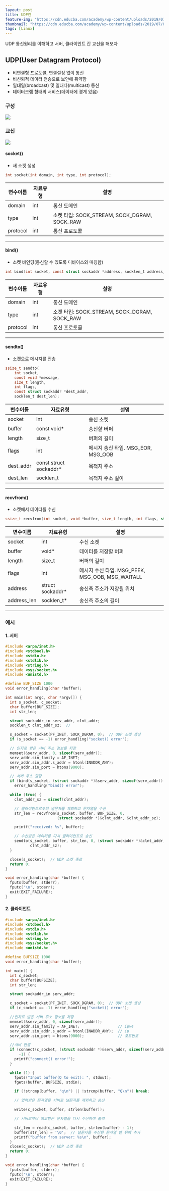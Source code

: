 ```yaml
---
layout: post
title: UDP란
feature-img: "https://cdn.educba.com/academy/wp-content/uploads/2019/07/User-Datagram-Protocol-3.png.webp"
thumbnail: "https://cdn.educba.com/academy/wp-content/uploads/2019/07/User-Datagram-Protocol-3.png.webp"
tags: [Linux]
---
```


UDP 통신원리를 이해하고 서버, 클라이언트 간 교신을 해보자



## UDP(User Datagram Protocol)

* 비연결형 프로토콜, 연결설정 없이 통신
* 비신뢰적 데이터 전송으로 보안에 취약함
* 일대일(broadcast) 및 일대다(multicast) 통신
* 데이터크램 형태의  서비스(데이터에 경계 있음)



### 구성

![](https://static.javatpoint.com/tutorial/computer-network/images/udp-protocol.png)



### 교신

![](https://media.geeksforgeeks.org/wp-content/uploads/UDP.png)

#### socket()
* 새 소켓 생성
```c
int socket(int domain, int type, int protocol);
```

| 변수이름 | 자료유형 | 설명                                         |
| -------- | -------- | -------------------------------------------- |
| domain   | int      | 통신 도메인                                  |
| type     | int      | 소켓 타입: SOCK_STREAM, SOCK_DGRAM, SOCK_RAW |
| protocol | int      | 통신 프로토콜                                |
****



#### bind()

* 소켓 바인딩(통신할 수 있도록 디바이스와 매칭함)
```c
int bind(int socket, const struct sockaddr *address, socklen_t address_len);
```
| 변수이름 | 자료유형 | 설명                                         |
| -------- | -------- | -------------------------------------------- |
| domain   | int      | 통신 도메인                                  |
| type     | int      | 소켓 타입: SOCK_STREAM, SOCK_DGRAM, SOCK_RAW |
| protocol | int      | 통신 프로토콜                                |

****



#### sendto()

* 소켓으로 메시지를 전송
```c
ssize_t sendto(
    int socket,
 	const void *message,
 	size_t length,
 	int flags,
 	const struct sockaddr *dest_addr,
 	socklen_t dest_len);
```
| 변수이름  | 자료유형               | 설명                               |
| --------- | ---------------------- | ---------------------------------- |
| socket    | int                    | 송신 소켓                          |
| buffer    | const void*            | 송신할 버퍼                        |
| length    | size_t                 | 버퍼의 길이                        |
| flags     | int                    | 메시지 송신 타입. MSG_EOR, MSG_OOB |
| dest_addr | const struct sockaddr* | 목적지 주소                        |
| dest_len  | socklen_t              | 목적지 주소 길이                   |
****



#### recvfrom()

* 소켓에서 데이터를 수신
```c
ssize_t recvfrom(int socket, void *buffer, size_t length, int flags, struct sockaddr *address, socklen_t *address_len);
```
| 변수이름    | 자료유형         | 설명                                             |
| ----------- | ---------------- | ------------------------------------------------ |
| socket      | int              | 수신 소켓                                        |
| buffer      | void*            | 데이터를 저장할 버퍼                             |
| length      | size_t           | 버퍼의 길이                                      |
| flags       | int              | 메시지 수신 타입. MSG_PEEK, MSG_OOB, MSG_WAITALL |
| address     | struct sockaddr* | 송신측 주소가 저장될 위치                        |
| address_len | socklen_t*       | 송신측 주소의 길이                               |
****


### 예시

#### 1. 서버

```c
#include <arpa/inet.h>
#include <stdbool.h>
#include <stdio.h>
#include <stdlib.h>
#include <string.h>
#include <sys/socket.h>
#include <unistd.h>

#define BUF_SIZE 1000
void error_handling(char *buffer);

int main(int argc, char *argv[]) {
  int s_socket, c_socket;
  char buffer[BUF_SIZE];
  int str_len;

  struct sockaddr_in serv_addr, clnt_addr;
  socklen_t clnt_addr_sz;  //

  s_socket = socket(PF_INET, SOCK_DGRAM, 0);  // UDP 소켓 생성
  if (s_socket == -1) error_handling("socket() error");

  // 인자로 받은 서버 주소 정보를 저장
  memset(&serv_addr, 0, sizeof(serv_addr));
  serv_addr.sin_family = AF_INET;
  serv_addr.sin_addr.s_addr = htonl(INADDR_ANY);
  serv_addr.sin_port = htons(9000);

  // 서버 주소 할당
  if (bind(s_socket, (struct sockaddr *)&serv_addr, sizeof(serv_addr)) == -1)
    error_handling("bind() error");

  while (true) {
    clnt_addr_sz = sizeof(clnt_addr);

    // 클라이언트로부터 널문자를 제외하고 문자열을 수신
    str_len = recvfrom(s_socket, buffer, BUF_SIZE, 0,
                       (struct sockaddr *)&clnt_addr, &clnt_addr_sz);

    printf("received: %s", buffer);

    // 수신받은 데이터를 다시 클라이언트로 송신
    sendto(s_socket, buffer, str_len, 0, (struct sockaddr *)&clnt_addr,
           clnt_addr_sz);
  }

  close(s_socket);  // UDP 소켓 종료
  return 0;
}

void error_handling(char *buffer) {
  fputs(buffer, stderr);
  fputc('\n', stderr);
  exit(EXIT_FAILURE);
}
```



#### 2. 클라이언트

```c
#include <arpa/inet.h>
#include <stdbool.h>
#include <stdio.h>
#include <stdlib.h>
#include <string.h>
#include <sys/socket.h>
#include <unistd.h>

#define BUFSIZE 1000
void error_handling(char *buffer);

int main() {
  int c_socket;
  char buffer[BUFSIZE];
  int str_len;

  struct sockaddr_in serv_addr;

  c_socket = socket(PF_INET, SOCK_DGRAM, 0);  // UDP 소켓 생성
  if (c_socket == -1) error_handling("socket() error");

  //인자로 받은 서버 주소 정보를 저장
  memset(&serv_addr, 0, sizeof(serv_addr));
  serv_addr.sin_family = AF_INET;                 // ipv4
  serv_addr.sin_addr.s_addr = htonl(INADDR_ANY);  // ip
  serv_addr.sin_port = htons(9000);               // 포트번호

  //서버 연결
  if (connect(c_socket, (struct sockaddr *)&serv_addr, sizeof(serv_addr)) ==
      -1) {
    printf("connect() error!");
  }

  while (1) {
    fputs("Input buffer(Q to exit): ", stdout);
    fgets(buffer, BUFSIZE, stdin);

    if (!strcmp(buffer, "q\n") || !strcmp(buffer, "Q\n")) break;

    // 입력받은 문자열을 서버로 널문자를 제외하고 송신

    write(c_socket, buffer, strlen(buffer));

    // 서버로부터 에코받은 문자열을 다시 수신하여 출력

    str_len = read(c_socket, buffer, strlen(buffer) - 1);
    buffer[str_len] = '\0';  // 널문자를 수신한 문자열 맨 뒤에 추가
    printf("buffer from server: %s\n", buffer);
  }
  close(c_socket);  // UDP 소켓 종료
  return 0;
}

void error_handling(char *buffer) {
  fputs(buffer, stderr);
  fputc('\n', stderr);
  exit(EXIT_FAILURE);
}
```



